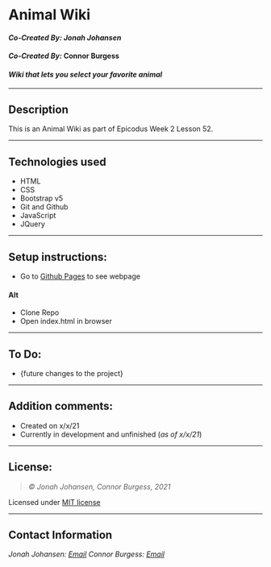 # Animal   Wiki
#### *Co-Created By: Jonah Johansen*
#### *Co-Created By:* Connor Burgess
#### *Wiki that lets you select your favorite animal*

* * *

## Description  
This is an Animal Wiki as part of Epicodus Week 2 Lesson 52.

* * *

## Technologies used
* HTML
* CSS
* Bootstrap v5
* Git and Github
* JavaScript
* JQuery

* * *

## Setup instructions:  
* Go to [Github Pages](https://jjohan-work.github.io/AnimalGeographic/) to see webpage
#### Alt
* Clone Repo
* Open index.html in browser

* * *

## To Do:
* {future changes to the project}

* * *

## Addition comments:
* Created on x/x/21  
* Currently in development and unfinished (*as of x/x/21*)

* * *

## License:
> *&copy; Jonah Johansen, Connor Burgess, 2021*

Licensed under [MIT license](https://mit-license.org/)

* * *

## Contact Information
_Jonah Johansen: [Email](johansenjonah+git@gmail.com)_
_Connor Burgess: [Email](connorburgesscodes@gmail.com)_